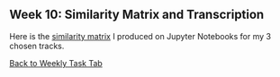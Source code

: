 ## Week 10: Similarity Matrix and Transcription
Here is the [similarity matrix](https://github.com/dlambert8/MCA-2024/blob/master/week10jupytertask.ipynb) I produced on Jupyter Notebooks for my 3 chosen tracks.




[Back to Weekly Task Tab](README.md)
